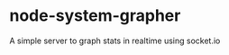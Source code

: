 node-system-grapher
===================

A simple server to graph stats in realtime using socket.io
